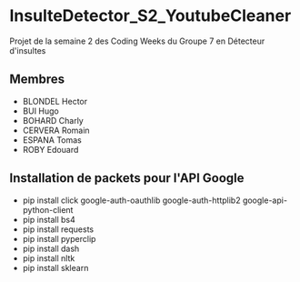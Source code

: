 # InsulteDetector_S2_YoutubeCleaner

Projet de la semaine 2 des Coding Weeks du Groupe 7 en Détecteur d'insultes

## Membres

- BLONDEL Hector
- BUI Hugo
- BOHARD Charly
- CERVERA Romain
- ESPANA Tomas
- ROBY Edouard

## Installation de packets pour l'API Google 

- pip install click google-auth-oauthlib google-auth-httplib2 google-api-python-client 
- pip install bs4
- pip install requests
- pip install pyperclip
- pip install dash
- pip install nltk
- pip install sklearn
